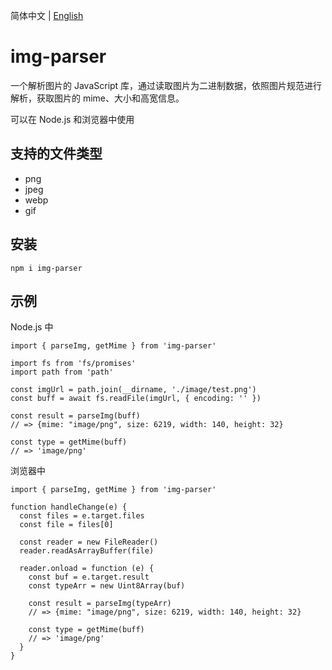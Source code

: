 简体中文 | [English](../README.md)

# img-parser

一个解析图片的 JavaScript 库，通过读取图片为二进制数据，依照图片规范进行解析，获取图片的 mime、大小和高宽信息。

可以在 Node.js 和浏览器中使用

## 支持的文件类型

- png
- jpeg
- webp
- gif

## 安装

```
npm i img-parser
```

## 示例

Node.js 中

```
import { parseImg, getMime } from 'img-parser'

import fs from 'fs/promises'
import path from 'path'

const imgUrl = path.join(__dirname, './image/test.png')
const buff = await fs.readFile(imgUrl, { encoding: '' })

const result = parseImg(buff)
// => {mime: "image/png", size: 6219, width: 140, height: 32}

const type = getMime(buff)
// => 'image/png'

```

浏览器中

```
import { parseImg, getMime } from 'img-parser'

function handleChange(e) {
  const files = e.target.files
  const file = files[0]

  const reader = new FileReader()
  reader.readAsArrayBuffer(file)

  reader.onload = function (e) {
    const buf = e.target.result
    const typeArr = new Uint8Array(buf)

    const result = parseImg(typeArr)
    // => {mime: "image/png", size: 6219, width: 140, height: 32}

    const type = getMime(buff)
    // => 'image/png'
  }
}
```
